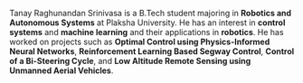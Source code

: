 Tanay Raghunandan Srinivasa is a B.Tech student majoring in **Robotics and Autonomous Systems** at Plaksha University. He has an interest in **control systems** and **machine learning** and their applications in **robotics**. He has worked on projects such as **Optimal Control using Physics-Informed Neural Networks**, **Reinforcement Learning Based Segway Control**, **Control of a Bi-Steering Cycle**, and **Low Altitude Remote Sensing using Unmanned Aerial Vehicles**.
